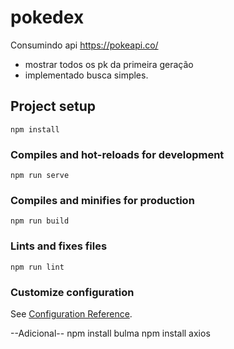 # pokedex
Consumindo api https://pokeapi.co/

- mostrar todos os pk da primeira geração
- implementado busca simples.

## Project setup
```
npm install
```

### Compiles and hot-reloads for development
```
npm run serve
```

### Compiles and minifies for production
```
npm run build
```

### Lints and fixes files
```
npm run lint
```

### Customize configuration
See [Configuration Reference](https://cli.vuejs.org/config/).

--Adicional--
npm install bulma
npm install axios